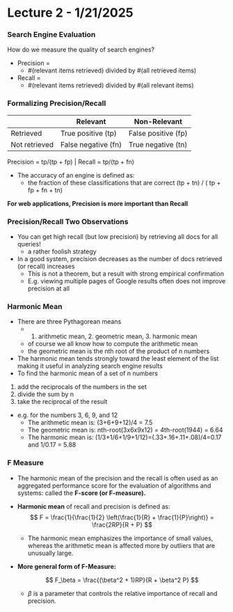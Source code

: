 # Lecture 2 - 1/21/2025

### Search Engine Evaluation

How do we measure the quality of search engines?

- Precision = 
  - #(relevant items retrieved) 
    divided by 
    #(all retrieved items)
- Recall = 
  - #(relevant items retrieved)
    divided by
    #(all relevant items)

### Formalizing Precision/Recall

|               | Relevant            | Non-Relevant        |
| ------------- | ------------------- | ------------------- |
| Retrieved     | True positive (tp)  | False positive (fp) |
| Not retrieved | False negative (fn) | True negative (tn)  |

Precision = tp/(tp + fp) | Recall = tp/(tp + fn)

- The accuracy of an engine is defined as: 
  - the fraction of these classifications that are correct (tp + tn) / ( tp + fp + fn + tn)

**For web applications, Precision is more important than Recall**

### Precision/Recall Two Observations

- You can get high recall (but low precision) by retrieving all docs for all queries! 
  - a rather foolish strategy 
- In a good system, precision decreases as the number of docs retrieved (or recall) increases 
  - This is not a theorem, but a result with strong empirical confirmation 
  - E.g. viewing multiple pages of Google results often does not improve precision at all 

### Harmonic Mean

- There are three Pythagorean means 
  - 1. arithmetic mean, 2. geometric mean, 3. harmonic mean 
  - of course we all know how to compute the arithmetic mean 
  - the geometric mean is the nth root of the product of n numbers 
- The harmonic mean tends strongly toward the least element of the list making it useful in analyzing search engine results 
-  To find the harmonic mean of a set of n numbers 
  1. add the reciprocals of the numbers in the set 
  2. divide the sum by n 
  3. take the reciprocal of the result 
- e.g. for the numbers 3, 6, 9, and 12 
  - The arithmetic mean is: (3+6+9+12)/4 = 7.5 
  - The geometric mean is: nth-root(3x6x9x12) = 4th-root(1944) = 6.64
  - The harmonic mean is: (1/3+1/6+1/9+1/12)=(.33+.16+.11+.08)/4=0.17 and 1/0.17 = 5.88

### F Measure

- The harmonic mean of the precision and the recall is often used as an aggregated performance score for the evaluation of algorithms and systems: called the **F-score (or F-measure).**

- **Harmonic mean** of recall and precision is defined as:
  $$
  F = \frac{1}{\frac{1}{2} \left(\frac{1}{R} + \frac{1}{P}\right)} = \frac{2RP}{R + P}
  $$
  
  - The harmonic mean emphasizes the importance of small values, whereas the arithmetic mean is affected more by outliers that are unusually large.
  
- **More general form of F-Measure:**

  $$
  F_\beta = \frac{(\beta^2 + 1)RP}{R + \beta^2 P}
  $$

  - $\beta$ is a parameter that controls the relative importance of recall and precision.